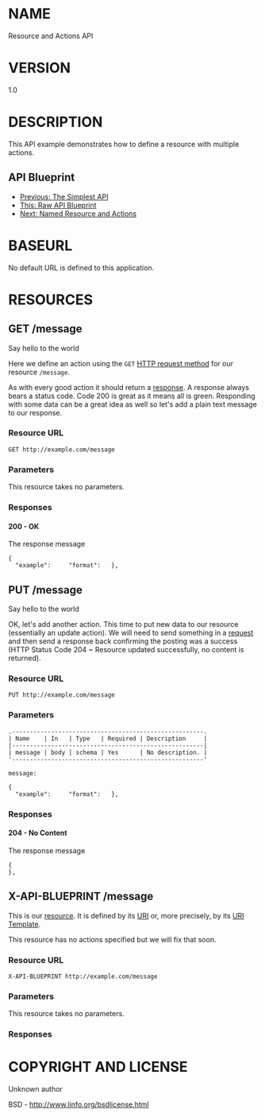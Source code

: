 # NAME

Resource and Actions API

# VERSION

1.0

# DESCRIPTION

This API example demonstrates how to define a resource with multiple actions.

## API Blueprint
+ [Previous: The Simplest API](01.%20Simplest%20API.md)
+ [This: Raw API Blueprint](https://raw.github.com/apiaryio/api-blueprint/master/examples/02.%20Resource%20and%20Actions.md)
+ [Next: Named Resource and Actions](03.%20Named%20Resource%20and%20Actions.md)

# BASEURL

No default URL is defined to this application.

# RESOURCES

## GET /message

Say hello to the world

Here we define an action using the `GET` [HTTP request method](http://www.w3schools.com/tags/ref_httpmethods.asp) for our resource `/message`.

As with every good action it should return a [response](http://www.w3.org/TR/di-gloss/#def-http-response). A response always bears a status code. Code 200 is great as it means all is green. Responding with some data can be a great idea as well so let's add a plain text message to our response.

### Resource URL

    GET http://example.com/message

### Parameters

This resource takes no parameters.

### Responses

#### 200 - OK

The response message

    {
      "example":     "format":   },

## PUT /message

Say hello to the world

OK, let's add another action. This time to put new data to our resource (essentially an update action). We will need to send something in a [request](http://www.w3.org/TR/di-gloss/#def-http-request) and then send a response back confirming the posting was a success (HTTP Status Code 204 ~ Resource updated successfully, no content is returned).

### Resource URL

    PUT http://example.com/message

### Parameters

    .------------------------------------------------------.
    | Name    | In   | Type   | Required | Description     |
    |------------------------------------------------------|
    | message | body | schema | Yes      | No description. |
    '------------------------------------------------------'

    message:

    {
      "example":     "format":   },

### Responses

#### 204 - No Content

The response message

    {
    },

## X-API-BLUEPRINT /message

This is our [resource](http://www.w3.org/TR/di-gloss/#def-resource). It is defined by its [URI](http://www.w3.org/TR/di-gloss/#def-uniform-resource-identifier) or, more precisely, by its [URI Template](http://tools.ietf.org/html/rfc6570).

This resource has no actions specified but we will fix that soon.

### Resource URL

    X-API-BLUEPRINT http://example.com/message

### Parameters

This resource takes no parameters.

### Responses

# COPYRIGHT AND LICENSE

Unknown author

BSD - http://www.linfo.org/bsdlicense.html
